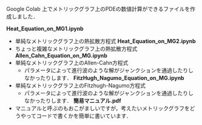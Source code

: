 Google Colab 上でメトリックグラフ上のPDEの数値計算ができるファイルを作成しました．

**Heat_Equation_on_MG1.ipynb**
- 単純なメトリックグラフ上の熱拡散方程式
**Heat_Equation_on_MG2.ipynb**
- ちょっと複雑なメトリックグラフ上の熱拡散方程式
**Allen_Cahn_Equation_on_MG.ipynb**
- 単純なメトリックグラフ上のAllen-Cahn方程式
  - パラメータによって進行波のような解がジャンクションを通過したりしなかったりします．
**FitzHugh_Nagumo_Equation_on_MG.ipynb**
- 単純なメトリックグラフ上のFitzhugh-Nagumo方程式
  - パラメータによって進行波のような解がジャンクションを通過したりしなかったりします．
**簡易マニュアル.pdf**
- マニュアルと呼ぶのもおこがましいですが，考えたいメトリックグラフをどうやってコードで書くかを簡単に書いています．